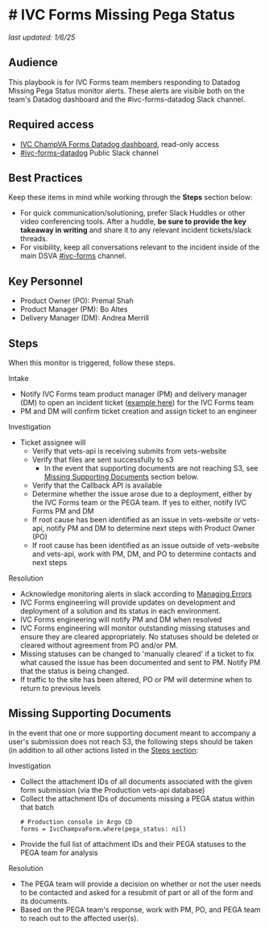# # IVC Forms **Missing Pega Status**

_last updated: 1/6/25_  

## Audience 

This playbook is for IVC Forms team members responding to Datadog Missing Pega Status monitor alerts. These alerts are visible both on the team's Datadog dashboard and the #ivc-forms-datadog Slack channel.


## Required access

- [IVC ChampVA Forms Datadog dashboard](https://vagov.ddog-gov.com/dashboard/zsa-453-at7/ivc-champva-forms), read-only access
- [#ivc-forms-datadog](https://dsva.slack.com/archives/C06RQR7V9CM) Public Slack channel


## Best Practices

Keep these items in mind while working through the **Steps** section below:

- For quick communication/solutioning, prefer Slack Huddles or other video conferencing tools. After a huddle, **be sure to provide the key takeaway in writing** and share it to any relevant incident tickets/slack threads.
- For visibility, keep all conversations relevant to the incident inside of the main DSVA  [#ivc-forms](https://dsva.slack.com/archives/C05UDS77ZPH) channel.

## Key Personnel

- Product Owner (PO): Premal Shah
- Product Manager (PM): Bo Altes
- Delivery Manager (DM): Andrea Merrill

## Steps

When this monitor is triggered, follow these steps.

Intake
- Notify IVC Forms team product manager (PM) and delivery manager (DM) to open an incident ticket ([example here](https://github.com/department-of-veterans-affairs/va.gov-team/issues/94827)) for the IVC Forms team
- PM and DM will confirm ticket creation and assign ticket to an engineer

Investigation
- Ticket assignee will
  - Verify that vets-api is receiving submits from vets-website
  - Verify that files are sent successfully to s3
    - In the event that supporting documents are not reaching S3, see [Missing Supporting Documents](#missing-supporting-documents) section below.
  - Verify that the Callback API is available
  - Determine whether the issue arose due to a deployment, either by the IVC Forms team or the PEGA team. If yes to either, notify IVC Forms PM and DM
  - If root cause has been identified as an issue in vets-website or vets-api, notify PM and DM to determine next steps with Product Owner (PO)
  - If root cause has been identified as an issue outside of vets-website and vets-api, work with PM, DM, and PO to determine contacts and next steps

Resolution
- Acknowledge monitoring alerts in slack according to [Managing Errors](https://github.com/department-of-veterans-affairs/va.gov-team-sensitive/blob/master/platform/practices/zero-silent-failures/managing-errors.md#define-an-on-call-rotation--monitor-errors-in-slack)
- IVC Forms engineering will provide updates on development and deployment of a solution and its status in each environment.
- IVC Forms engineering will notify PM and DM when resolved
- IVC Forms engineering will monitor outstanding missing statuses and ensure they are cleared appropriately. No statuses should be deleted or cleared without agreement from PO and/or PM.
- Missing statuses can be changed to 'manually cleared' if a ticket to fix what caused the issue has been documented and sent to PM.  Notify PM that the status is being changed.
- If traffic to the site has been altered, PO or PM will determine when to return to previous levels
  
## Missing Supporting Documents

In the event that one or more supporting document meant to accompany a user's submission does not reach S3, the following steps should be taken (in addition to all other actions listed in the [Steps section](#steps):

Investigation
- Collect the attachment IDs of all documents associated with the given form submission (via the Production vets-api database)
- Collect the attachment IDs of documents missing a PEGA status within that batch
  ```rails
  # Production console in Argo CD
  forms = IvcChampvaForm.where(pega_status: nil)
  ```
- Provide the full list of attachment IDs and their PEGA statuses to the PEGA team for analysis

Resolution
  - The PEGA team will provide a decision on whether or not the user needs to be contacted and asked for a resubmit of part or all of the form and its documents.
  - Based on the PEGA team's response, work with PM, PO, and PEGA team to reach out to the affected user(s).
 
